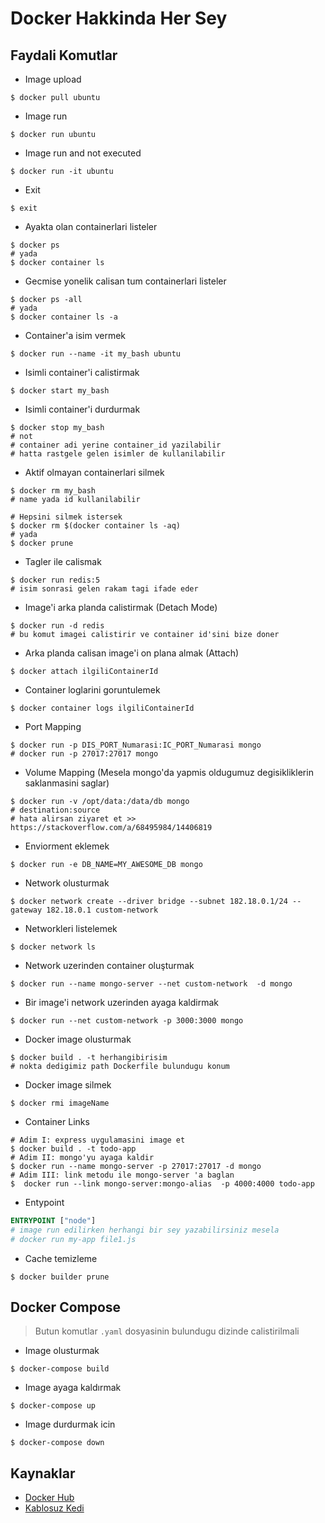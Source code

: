 # Docker Hakkinda Her Sey

## Faydali Komutlar

- Image upload

```shell
$ docker pull ubuntu
```

- Image run

```shell
$ docker run ubuntu
```

- Image run and not executed

```shell
$ docker run -it ubuntu
```

- Exit

```shell
$ exit
```

- Ayakta olan containerlari listeler

```shell
$ docker ps
# yada
$ docker container ls
```

- Gecmise yonelik calisan tum containerlari listeler

```shell
$ docker ps -all
# yada
$ docker container ls -a
```

- Container'a isim vermek

```shell
$ docker run --name -it my_bash ubuntu
```

- Isimli container'i calistirmak

```shell
$ docker start my_bash
```

- Isimli container'i durdurmak

```shell
$ docker stop my_bash
# not
# container adi yerine container_id yazilabilir
# hatta rastgele gelen isimler de kullanilabilir
```

- Aktif olmayan containerlari silmek

```shell
$ docker rm my_bash
# name yada id kullanilabilir

# Hepsini silmek istersek
$ docker rm $(docker container ls -aq)
# yada
$ docker prune
```

- Tagler ile calismak

```shell
$ docker run redis:5
# isim sonrasi gelen rakam tagi ifade eder
```

- Image'i arka planda calistirmak (Detach Mode)

```shell
$ docker run -d redis
# bu komut imagei calistirir ve container id'sini bize doner
```

- Arka planda calisan image'i on plana almak (Attach)

```shell
$ docker attach ilgiliContainerId
```

- Container loglarini goruntulemek

```shell
$ docker container logs ilgiliContainerId
```

- Port Mapping

```shell
$ docker run -p DIS_PORT_Numarasi:IC_PORT_Numarasi mongo
# docker run -p 27017:27017 mongo
```

- Volume Mapping (Mesela mongo'da yapmis oldugumuz degisikliklerin saklanmasini saglar)

```shell
$ docker run -v /opt/data:/data/db mongo
# destination:source
# hata alirsan ziyaret et >> https://stackoverflow.com/a/68495984/14406819
```

- Enviorment eklemek

```shell
$ docker run -e DB_NAME=MY_AWESOME_DB mongo
```

- Network olusturmak

```shell
$ docker network create --driver bridge --subnet 182.18.0.1/24 --gateway 182.18.0.1 custom-network
```

- Networkleri listelemek

```shell
$ docker network ls
```

- Network uzerinden container oluşturmak

```shell
$ docker run --name mongo-server --net custom-network  -d mongo
```

- Bir image'i network uzerinden ayaga kaldirmak

```shell
$ docker run --net custom-network -p 3000:3000 mongo
```

- Docker image olusturmak

```shell
$ docker build . -t herhangibirisim
# nokta dedigimiz path Dockerfile bulundugu konum
```

- Docker image silmek

```shell
$ docker rmi imageName
```

- Container Links

```shell
# Adim I: express uygulamasini image et
$ docker build . -t todo-app
# Adim II: mongo'yu ayaga kaldir
$ docker run --name mongo-server -p 27017:27017 -d mongo
# Adim III: link metodu ile mongo-server 'a baglan
$  docker run --link mongo-server:mongo-alias  -p 4000:4000 todo-app
```

- Entypoint

```dockerfile
ENTRYPOINT ["node"]
# image run edilirken herhangi bir sey yazabilirsiniz mesela
# docker run my-app file1.js
```

- Cache temizleme

```shell
$ docker builder prune
```

## Docker Compose

> Butun komutlar `.yaml` dosyasinin bulundugu dizinde calistirilmali

- Image olusturmak

```shell
$ docker-compose build
```

- Image ayaga kaldırmak

```shell
$ docker-compose up
```

- Image durdurmak icin

```shell
$ docker-compose down
```

## Kaynaklar

- [Docker Hub](https://hub.docker.com/)
- [Kablosuz Kedi](https://www.youtube.com/playlist?list=PL_f2F0Oyaj4_xkCDqnRWp4p5ypjDeC0kO)
